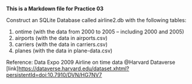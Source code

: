 **This is a Markdown file for Practice 03**

Construct an SQLite Database called airline2.db with the following tables:
1. ontime (with the data from 2000 to 2005 – including 2000 and 2005)
2. airports (with the data in airports.csv)
3. carriers (with the data in carriers.csv)
4. planes (with the data in plane-data.csv)

Reference: Data Expo 2009 Airline on time data @Harvard Dataverse [link]https://dataverse.harvard.edu/dataset.xhtml?persistentId=doi:10.7910/DVN/HG7NV7